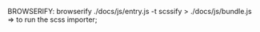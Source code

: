 BROWSERIFY:
browserify  ./docs/js/entry.js -t scssify > ./docs/js/bundle.js
=> to run the scss importer;